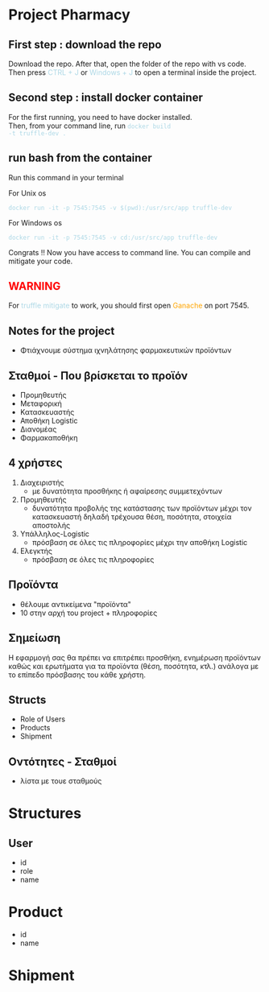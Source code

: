 # Project Pharmacy

## First step : download the repo
Download the repo. After that, open the folder of the repo with vs code.
Then press <span style="color: lightblue;">CTRL + J</span> or <span style="color: lightblue;">Windows + J</span> to open a terminal inside the project.

## Second step : install docker container
For the first running, you need to have docker installed.<br>
Then, from your command line, run <code style="color: lightblue;">docker build -t truffle-dev .</code>

## run bash from the container
Run this command in your terminal<br>
<p>For Unix os</p>
<p><code style="color: lightblue;">docker run -it -p 7545:7545 -v $(pwd):/usr/src/app truffle-dev</code>

<p>For Windows os</p>
<p><code style="color: lightblue;">docker run -it -p 7545:7545 -v cd:/usr/src/app truffle-dev</code>

<p >Congrats !! Now you have access to command line. You can compile and mitigate your code.</p>

## <span style="color: red;">WARNING<span>
For <span style="color: lightblue;">truffle mitigate</span> to work, you should first open <span style="color: orange;">Ganache</span> on port 7545.


## Notes for the project
- Φτιάχνουμε σύστημα ιχνηλάτησης φαρμακευτικών προϊόντων

## Σταθμοί - Που βρίσκεται το προϊόν
- Προμηθευτής
- Μεταφορική
- Κατασκευαστής
- Αποθήκη Logistic
- Διανομέας
- Φαρμακαποθήκη

## 4 χρήστες
1. Διαχειριστής
    - με δυνατότητα προσθήκης ή αφαίρεσης συμμετεχόντων
2. Προμηθευτής
    - δυνατότητα προβολής της κατάστασης των προϊόντων μέχρι τον κατασκευαστή δηλαδή τρέχουσα θέση, ποσότητα, στοιχεία αποστολής
3. Υπάλληλος-Logistic
    - πρόσβαση σε όλες τις πληροφορίες μέχρι την αποθήκη Logistic
4. Ελεγκτής
    - πρόσβαση σε όλες τις πληροφορίες


## Προϊόντα
- θέλουμε αντικείμενα "προϊόντα"
- 10 στην αρχή του project + πληροφορίες

## Σημείωση
Η εφαρμογή σας θα πρέπει να επιτρέπει προσθήκη, ενημέρωση προϊόντων καθώς και ερωτήματα για τα προϊόντα (θέση, ποσότητα, κτλ.) ανάλογα με το επίπεδο πρόσβασης του κάθε χρήστη.

## Structs
- Role of Users
- Products
- Shipment

## Οντότητες - Σταθμοί
 - λίστα με τουε σταθμούς


# Structures

## User
- id
- role
- name

# Product
- id
- name


# Shipment
